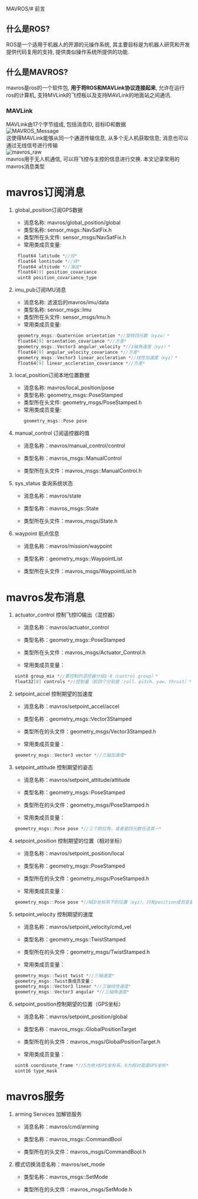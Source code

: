 MAVROS/# 前言
## 什么是ROS?
ROS是一个适用于机器人的开源的元操作系统, 其主要目标是为机器人研究和开发提供代码复用的支持, 提供类似操作系统所提供的功能.  
## 什么是MAVROS?
mavros是ros的一个软件包, **用于将ROS和MAVLink协议连接起来**, 允许在运行ros的计算机, 支持MVLink的飞控板以及支持MAVLink的地面站之间通讯.  
### MAVLink
MAVLink由17个字节组成, 包括消息ID, 目标ID和数据  
![MAVROS_Message](https://github.com/TTrravis/UAV/assets/102942951/f94c4320-0abc-47ae-be2d-0ad0cfff688f)  
这使得MAVLink能够从同一个通道传输信息, 从多个无人机获取信息; 消息也可以通过无线信号进行传输  
![mavros_raw](https://github.com/TTrravis/UAV/assets/102942951/9aa52fc1-7985-4a0a-9610-dd49745bb5e2)  
mavros用于无人机通信, 可以将飞控与主控的信息进行交换. 本文记录常用的mavros消息类型  
# mavros订阅消息
1. global_position订阅GPS数据

   - 消息名称: mavros/global_position/global
   - 类型名称: sensor_msgs::NavSatFix.h
   - 类型所在头文件: sensor_msgs/NavSatFix.h
   - 常用类成员变量:
   ```C
    float64 latitude *//经*
    float64 lontitude *//纬*
    float64 altitude *//海拔*
    float64[9] position_covariance
    uint8 position_covariance_type
   ```
2. imu_pub订阅IMU消息

   - 消息名称: 滤波后的mavros/imu/data
   - 类型名称: sensor_msgs::Imu
   - 类型所在头文件: sensor_msgs/Imu.h
   - 常用类成员变量:
   ```C
    geometry_msgs::Quaternion orientation *//旋转四元数（xyzw）*
    float64[9] orientation_covariance *//方差*
    geometry_msgs::Vector3 angular_velocity *//3轴角速度（xyz）*
    float64[9] angular_velocity_covariance *//方差*
    geometry_msgs::Vector3 linear_accleration *//线性加速度（xyz）*
    float64[9] linear_accleration_covariance *//方差*

   ```
3. local_position订阅本地位置数据
   - 消息名称: mavros/local_position/pose
   - 类型名称: geometry_msgs::PoseStamped
   - 类型所在头文件: geometry_msgs/PoseStamped.h
   - 常用类成员变量:
     ```C
     geometry_msgs::Pose pose
     ```

4. manual_control 订阅遥控器的值
   - 消息名称：mavros/manual_control/control

   - 类型名称：mavros_msgs::ManualControl

   - 类型所在头文件：mavros_msgs::ManualControl.h
     
5. sys_status 查询系统状态

   - 消息名称：mavros/state
  
   - 类型名称：mavros_msgs::State
  
   - 类型所在头文件：mavros_msgs/State.h

6. waypoint 航点信息

   - 消息名称：mavros/mission/waypoint
  
   - 类型名称：geometry_msgs::WaypointList
  
   - 类型所在头文件：mavros_msgs/WaypointList.h
# mavros发布消息
1. actuator_control 控制飞控IO输出（混控器）

    - 消息名称：mavros/actuator_control
    
    - 类型名称：geometry_msgs::PoseStamped
    
    - 类型所在头文件：mavros_msgs/Actuator_Control.h
    
    - 常用类成员变量：
    ```C
    uint8 group_mix *//要控制的混控器分组1-8（control group）*
    float32[8] controls *//控制量（前四个分别是：roll、pitch、yaw、thrust）*
    
    ```
2. setpoint_accel 控制期望的加速度

    - 消息名称：mavros/setpoint_accel/accel
    
    - 类型名称：geometry_msgs::Vector3Stamped
    
    - 类型所在的头文件：geometry_msgs/Vector3Stamped.h
    
    -  常用类成员变量：
    ```C
    geometry_msgs::Vector3 vector *//三轴加速度*
    ```
3. setpoint_attitude 控制期望的姿态
  
    - 消息名称：mavros/setpoint_attitude/attitude
    
    - 类型名称：geometry_msgs::PoseStamped
    
    - 类型所在的头文件：geometry_msgs/PoseStamped.h
    
    - 常用类成员变量：
    ```C
    geometry_msgs::Pose pose *//三个欧拉角，或者是四元数任选其一*
    ```
4. setpoint_position 控制期望的位置（相对坐标）
  
    - 消息名称：mavros/setpoint_position/local
    
    - 类型名称：geometry_msgs::PoseStamped
    
    - 类型所在的头文件：geometry_msgs/PoseStamped.h
    
    - 常用类成员变量：
    ```C
    geometry_msgs::Pose pose *//NED坐标系下的位置（xyz），只有position成员变量生效*
    
    ```
5. setpoint_velocity 控制期望的速度
  
    - 消息名称：mavros/setpoint_velocity/cmd_vel
    
    - 类型名称：geometry_msgs::TwistStamped
    
    - 类型所在的头文件：geometry_msgs/TwistStamped.h
    
    - 常用类成员变量：
    ```C
    geometry_msgs::Twist twist *//三轴速度*
    geometry_msgs::Twist类成员变量：
    geometry_msgs::Vector3 linear *//三轴线性速度*
    geometry_msgs::Vector3 angular *//三轴角速度*
    ```
6. setpoint_position控制期望的位置（GPS坐标）

    - 消息名称：mavros/setpoint_position/global
    
    - 类型名称：mavros_msgs::GlobalPositionTarget
    
    - 类型所在的头文件：mavros_msgs/GlobalPositionTarget.h
    
    - 常用类成员变量：
    ```C
    uint8 coordinate_frame *//5为绝对GPS坐标系，6为相对高度GPS坐标*
    uint16 type_mask
    
    ```

# mavros服务
1. arming Services 加解锁服务
  
    - 消息名称：mavros/cmd/arming
    
    - 类型名称：mavros_msgs::CommandBool
    
    - 类型所在的头文件：mavros_msgs/CommandBool.h

2. 模式切换消息名称：mavros/set_mode

    - 类型名称：mavros_msgs::SetMode
    
    - 类型所在的头文件：mavros_msgs/SetMode.h
